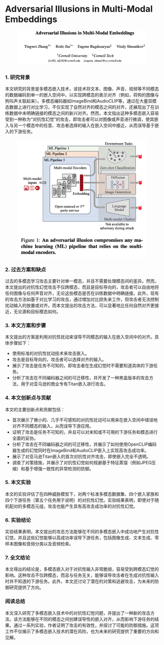 # Adversarial Illusions in Multi-Modal Embeddings

<figure><img src="../.gitbook/assets/image (4) (1) (1) (1) (1) (1) (1) (1) (1) (1).png" alt=""><figcaption></figcaption></figure>

##

### 1. 研究背景

本文研究的背景是多模态嵌入技术，该技术将文本、图像、声音、视频等不同模态的数据编码到单一的嵌入空间中，以实现跨模态的表示对齐（例如，将狗的图像与狗叫声关联起来）。多模态编码器如ImageBind和AudioCLIP等，通过在大量双模态数据上进行对比学习，不仅实现了自然对齐的模态之间的对齐，还展现出了在训练数据中未明确链接的模态之间的新兴对齐。然而，本文指出这种多模态嵌入容易受到一种称为“对抗性幻觉”的攻击，即攻击者可以对图像或声音进行微调，使其嵌入与另一个模态中的任意、攻击者选择的输入在嵌入空间中接近，从而误导基于嵌入的下游任务。

<figure><img src="../.gitbook/assets/image (1) (1) (1) (1) (1) (1) (1) (1) (1) (1) (1).png" alt=""><figcaption></figcaption></figure>

### 2. 过去方案和缺点

过去的多模态学习攻击主要针对单一模态，并且不需要处理模态间的差异。然而，本文提出的对抗性幻觉攻击不仅跨模态，而且是目标导向的，攻击者可以自由地将任何图像与任何声音对齐，无论这些模态是否在训练数据中明确链接。此外，现有的攻击方法如基于对比学习的攻击，通过增加对比损失来工作，但攻击者无法控制扰动输入的放置或对齐。而本文提出的攻击方法，可以显著地比任何自然对齐更接近，无论源和目标模态如何。

### 3. 本文方案和步骤

本文提出的方案是利用对抗性扰动来误导不同模态的输入在嵌入空间中的对齐。具体步骤如下：

* 使用标准的对抗性扰动技术来攻击嵌入。
* 攻击是目标导向的，攻击者可以选择对齐的输入。
* 展示了攻击是任务不可知的，即攻击者在生成幻觉时不需要知道具体的下游任务。
* 分析了攻击在不同编码器之间的可迁移性，并开发了一种黑盒版本的攻击方法，用于对亚马逊的商业专有Titan嵌入进行攻击。

### 4. 本文创新点与贡献

本文的主要创新点和贡献包括：

* 首次展示了微小的、几乎不可感知的对抗性扰动可以用来在嵌入空间中错误地对齐不同模态的输入，从而误导下游应用。
* 证明了攻击是任务不可知的，并且可以对未知或不可用的下游任务和模态进行全面的妥协。
* 分析了攻击在不同编码器之间的可迁移性，并展示了如何使用OpenCLIP编码器生成的幻觉同时在ImageBind和AudioCLIP嵌入上实现高攻击成功率。
* 展示了对亚马逊Titan嵌入的首次对抗性对齐攻击，即使嵌入完全不透明。
* 调查了对策措施，并展示了对抗性幻觉如何规避基于特征蒸馏（例如JPEG压缩）和基于增强一致性的异常检测的防御。

### 5. 本文实验

本文的实验评估了在四种威胁模型下，对两个标准多模态数据集、四个嵌入家族和四个下游任务（第五个任务用于说明）的对抗性幻觉。实验结果表明，即使对于随机配对的多模态元组，攻击也能产生具有高攻击成功率的对抗性幻觉。

### 6. 实验结论

实验结果表明，本文提出的攻击方法能够在不同的多模态嵌入中成功地产生对抗性幻觉，并且这些幻觉能够以高成功率误导下游任务，包括图像生成、文本生成、零样本图像和音频分类以及音频检索。

### 7. 全文结论

本文得出的结论是，多模态嵌入对于对抗性输入非常脆弱，容易受到跨模态幻觉的影响。这种攻击不仅跨模态，而且与任务无关，能够误导攻击者在生成对抗性输入时并不知道的下游任务。此外，本文还讨论了潜在的对策和逃避攻击，为未来的防御研究提供了方向。

### 阅读总结

本文深入研究了多模态嵌入技术中的对抗性幻觉问题，并提出了一种新的攻击方法，该方法能够在不同的模态之间创建误导性的嵌入对齐，从而影响下游任务的结果。通过一系列实验，作者证明了攻击的有效性，并探讨了可能的防御措施。这项工作不仅揭示了多模态嵌入技术的潜在风险，也为未来的研究提供了重要的方向和见解。
